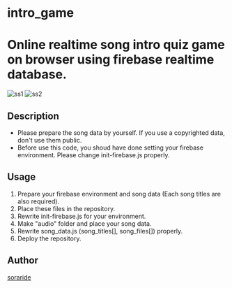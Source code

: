 # intro_game
Online realtime song intro quiz game on browser using firebase realtime database.
====


![ss1](https://github.com/sorarideblog/intro_game/blob/jpg/Screen%20Shot%202019-08-14%20at%2017.01.25.png)
![ss2](https://github.com/sorarideblog/intro_game/blob/jpg/Screen%20Shot%202019-08-14%20at%2017.01.44.png)


## Description
- Please prepare the song data by yourself. If you use a copyrighted data, don't use them public.
- Before use this code, you shoud have done setting your firebase environment. Please change init-firebase.js properly.

## Usage
1. Prepare your firebase environment and song data (Each song titles are also required).
2. Place these files in the repository.
3. Rewrite init-firebase.js for your environment.
4. Make "audio" folder and place your song data.
5. Rewrite song_data.js (song_titles[], song_files[]) properly. 
6. Deploy the repository.

## Author

[soraride](https://sorarideblog.com/)
